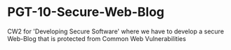 # PGT-10-Secure-Web-Blog
CW2 for 'Developing Secure Software' where we have to develop a secure Web-Blog that is protected from Common Web Vulnerabilities
